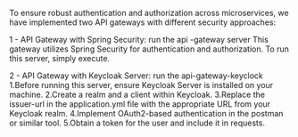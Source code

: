 To ensure robust authentication and authorization across microservices, we have implemented two API gateways with different security approaches:

1 - API Gateway with Spring Security:  run the api -gateway server 
This gateway utilizes Spring Security for authentication and authorization.
To run this server, simply execute.

2 - API Gateway with Keycloak Server: run the api-gateway-keyclock 
1.Before running this server, ensure Keycloak Server is installed on your machine.
2.Create a realm and a client within Keycloak.
3.Replace the issuer-url in the application.yml file with the appropriate URL from your Keycloak realm.
4.Implement OAuth2-based authentication in the postman or similar tool.
5.Obtain a token for the user and include it in requests.
